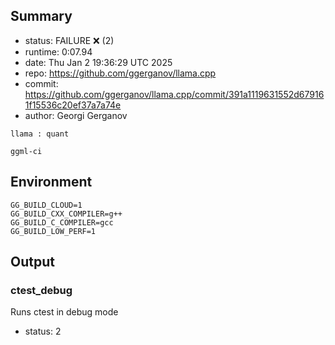 ## Summary

- status:  FAILURE ❌ (2)
- runtime: 0:07.94
- date:    Thu Jan  2 19:36:29 UTC 2025
- repo:    https://github.com/ggerganov/llama.cpp
- commit:  https://github.com/ggerganov/llama.cpp/commit/391a1119631552d679161f15536c20ef37a7a74e
- author:  Georgi Gerganov
```
llama : quant

ggml-ci
```

## Environment

```
GG_BUILD_CLOUD=1
GG_BUILD_CXX_COMPILER=g++
GG_BUILD_C_COMPILER=gcc
GG_BUILD_LOW_PERF=1
```

## Output

### ctest_debug

Runs ctest in debug mode
- status: 2
```

```

